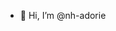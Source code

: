 - 👋 Hi, I’m @nh-adorie



<!---
nh-adorie/nh-adorie is a ✨ special ✨ repository because its `README.md` (this file) appears on your GitHub profile.
You can click the Preview link to take a look at your changes.
--->
